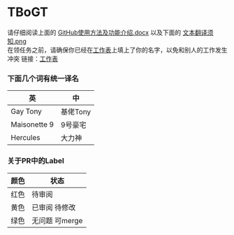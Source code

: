 # TBoGT
请仔细阅读上面的 [GitHub使用方法及功能介绍.docx](./Github使用方法及功能介绍.docx) 以及下面的 [文本翻译须知.png](./文本翻译须知.png)  
在领任务之前，请确保你已经在[工作表][table]上填上了你的名字，以免和别人的工作发生冲突 链接：[工作表][table]  

### 下面几个词有统一译名   
英|中
-|-
Gay Tony|基佬Tony
Maisonette 9|9号豪宅
Hercules|大力神

### 关于PR中的Label  
颜色|状态
-|-
红色|待审阅
黄色|已审阅 待修改
绿色|无问题 可merge

[table]:https://docs.qq.com/sheet/DWmlST1dCcXp1TVJx "填表"

